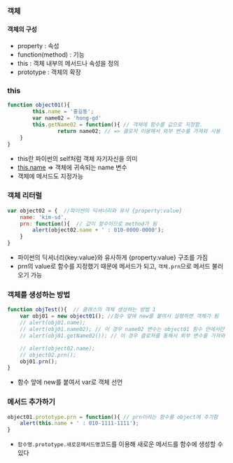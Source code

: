 ### 객체

#### 객체의 구성

- property : 속성
- function(method) : 기능
- this : 객체 내부의 메서드나 속성을 정의
- prototype : 객체의 확장

### this

```jsx
function object01(){
		this.name = '홍길동';
		var name02 = 'hong-gd'
		this.getName02 = function(){ // 객체에 함수를 값으로 지정함. 
				return name02; // => 클로저 이용해서 외부 변수를 가져와 사용
    }
}
```

- this란 파이썬의 self처럼 객체 자기자신을 의미
- [this.name](http://this.name) ⇒ 객체에 귀속되는 name 변수
- 객체에 메서드도 지정가능

### 객체 리터럴

```jsx
var object02 = {  //파이썬의 딕셔너리와 유사 {property:value}
    name: 'kim-sd',
    prn: function(){  // 값이 함수이므로 method가 됨
        alert(object02.name + ' : 010-0000-0000');
    }
}
```

- 파이썬의 딕셔너리{key:value}와 유사하게 {property:value} 구조를 가짐
- prn의 value로 함수를 지정했기 때문에 메서드가 되고, `객체.prn`으로 메서드 불러오기 가능

### 객체를 생성하는 방법

```jsx
function objTest(){  // 클래스의 객체 생성하는 방법 1
    var obj01 = new object01(); //함수 앞에 new를 붙여서 실행하면 객체가 됨
    // alert(obj01.name);
    // alert(obj01.name02); // 이 경우 name02 변수는 object01 함수 안에서만 선언된 것으로 this로 객체에 귀속되지 않아 undefined
    // alert(obj01.getName02()); // 이 경우 클로저를 통해서 외부 변수를 가져와 사용하므로 값이 출력됨

    // alert(object02.name);
    // object02.prn();
    obj01.prn();
}
```

- 함수 앞에 new를 붙여서 var로 객체 선언

### 메서드 추가하기

```jsx
object01.prototype.prn = function(){ // prn이라는 함수를 object에 추가함
    alert(this.name + ' : 010-1111-1111');
}
```

- `함수명.prototype.새로운메서드명`코드를 이용해 새로운 메서드를 함수에 생성할 수 있다